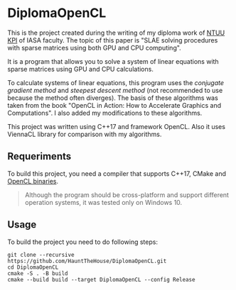 # DiplomaOpenCL
This is the project created during the writing of my diploma work of [NTUU KPI](https://en.wikipedia.org/wiki/Igor_Sikorsky_Kyiv_Polytechnic_Institute) of IASA faculty. The topic of this paper is "SLAE solving procedures with sparse matrices using both GPU and CPU computing".

It is a program that allows you to solve a system of linear equations with sparse matrices using GPU and CPU calculations.

To calculate systems of linear equations, this program uses the _conjugate gradient method_ and _steepest descent method_ (not recommended to use because the method often diverges). The basis of these algorithms was taken from the book "OpenCL in Action: How to Accelerate Graphics and Computations". I also added my modifications to these algorithms.

This project was written using C++17 and framework OpenCL. Also it uses ViennaCL library for comparison with my algorithms.

## Requeriments
To build this project, you need a compiler that supports C++17, CMake and [OpenCL binaries](https://www.intel.com/content/www/us/en/developer/tools/opencl-sdk/choose-download.html).
> Although the program should be cross-platform and support different operation systems, it was tested only on Windows 10.

## Usage
To build the project you need to do following steps:
```
git clone --recursive https://github.com/HauntTheHouse/DiplomaOpenCL.git
cd DiplomaOpenCL
cmake -S . -B build
cmake --build build --target DiplomaOpenCL --config Release
```

